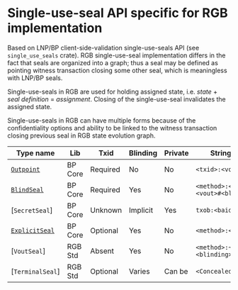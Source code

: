 # Single-use-seal API specific for RGB implementation

Based on LNP/BP client-side-validation single-use-seals API (see
`single_use_seals` crate). RGB single-use-seal implementation differs in the fact
that seals are organized into a graph; thus a seal may be defined as
pointing witness transaction closing some other seal, which is meaningless
with LNP/BP seals.

Single-use-seals in RGB are used for holding assigned state, i.e. *state* +
*seal definition* = *assignment*. Closing of the single-use-seal invalidates
the assigned state.

Single-use-seals in RGB can have multiple forms because of the
confidentiality options and ability to be linked to the witness transaction
closing previous seal in RGB state evolution graph.

| **Type name**    | **Lib** | **Txid**  | **Blinding** | **Private** | **String serialization**                | **Use case**  |
|------------------|---------| --------- | ------------ |-------------|-----------------------------------------|---------------|
| [`Outpoint`]     | BP Core | Required  | No           | No          | `<txid>:<vout>`                         | Genesis       |
| [`BlindSeal`]    | BP Core | Required  | Yes          | No          | `<method>:<<txid>/~>:<vout>#<blinding>` | Stash         |
| [`SecretSeal`]   | BP Core | Unknown   | Implicit     | Yes         | `txob:<baid64>#<checksum>`              | Ext. payments |
| [`ExplicitSeal`] | BP Core | Optional  | Yes          | No          | `<method>:<<txid>/~>:<vout>`            | Internal      |
| [`VoutSeal`]     | RGB Std | Absent    | Yes          | No          | `<method>:~:<vout>#<blinding>`          | SealEndpoint  |
| [`TerminalSeal`] | RGB Std | Optional  | Varies       | Can be      | `<ConcealedSeal>/<VoutSeal>`            | Consignments  |

[`Outpoint`]: bp::Outpoint
[`BlindSeal`]: bp::seals::txout::blind::BlindSeal
[`ExplicitSeal`]: bp::seals::txout::ExplicitSeal
